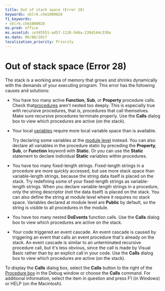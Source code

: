 ```yaml
---
title: Out of stack space (Error 28)
keywords: vblr6.chm1000028
f1_keywords:
- vblr6.chm1000028
ms.prod: office
ms.assetid: ce345551-ad57-1120-546a-239d144c330a
ms.date: 06/08/2017
localization_priority: Priority
---
```



# Out of stack space (Error 28)

The stack is a working area of memory that grows and shrinks dynamically with the demands of your executing program. This error has the following causes and solutions:



- You have too many active  **Function**, **Sub**, or **Property** procedure calls. Check that[procedures](../../Glossary/vbe-glossary.md#procedure) aren't nested too deeply. This is especially true with recursive procedures, that is, procedures that call themselves. Make sure recursive procedures terminate properly. Use the **Calls** dialog box to view which procedures are active (on the stack).
    
- Your local [variables](../../Glossary/vbe-glossary.md#variable) require more local variable space than is available.
    
    Try declaring some variables at the [module level](../../Glossary/vbe-glossary.md#module-level) instead. You can also declare all variables in the procedure static by preceding the **Property**, **Sub**, or **Function** keyword with **Static**. Or you can use the **Static** statement to declare individual **Static** variables within procedures.
    
- You have too many fixed-length strings. Fixed-length strings in a procedure are more quickly accessed, but use more stack space than variable-length strings, because the string data itself is placed on the stack. Try redefining some of your fixed-length strings as variable-length strings. When you declare variable-length strings in a procedure, only the string descriptor (not the data itself) is placed on the stack. You can also define the string at module level where it requires no stack space. Variables declared at module level are  **Public** by default, so the string is visible to all procedures in the module.
    
- You have too many nested  **DoEvents** function calls. Use the **Calls** dialog box to view which procedures are active on the stack.
    
- Your code triggered an event cascade. An event cascade is caused by triggering an event that calls an event procedure that's already on the stack. An event cascade is similar to an unterminated recursive procedure call, but it's less obvious, since the call is made by Visual Basic rather than by an explicit call in your code. Use the  **Calls** dialog box to view which procedures are active (on the stack).
    

To display the  **Calls** dialog box, select the **Calls** button to the right of the [Procedure box](../../Glossary/vbe-glossary.md#procedure-box) in the Debug window or choose the **Calls** command. For additional information, select the item in question and press F1 (in Windows) or HELP (on the Macintosh).

